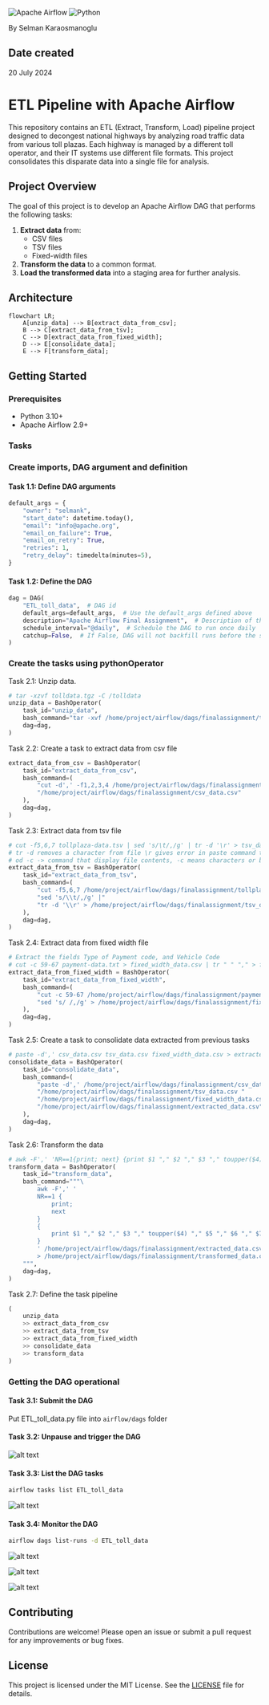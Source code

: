 ![Apache Airflow](https://img.shields.io/badge/Apache%20Airflow-017CEE?style=for-the-badge&logo=Apache%20Airflow&logoColor=white)
![Python](https://img.shields.io/badge/python-3670A0?style=for-the-badge&logo=python&logoColor=ffdd54)

By Selman Karaosmanoglu 

## Date created

20 July 2024

# ETL Pipeline with Apache Airflow

This repository contains an ETL (Extract, Transform, Load) pipeline project designed to decongest national highways by analyzing road traffic data from various toll plazas. Each highway is managed by a different toll operator, and their IT systems use different file formats. This project consolidates this disparate data into a single file for analysis.

## Project Overview

The goal of this project is to develop an Apache Airflow DAG that performs the following tasks:

1. **Extract data** from:
   - CSV files
   - TSV files
   - Fixed-width files
2. **Transform the data** to a common format.
3. **Load the transformed data** into a staging area for further analysis.

## Architecture

```mermaid
flowchart LR;
    A[unzip_data] --> B[extract_data_from_csv];
    B --> C[extract_data_from_tsv];
    C --> D[extract_data_from_fixed_width];
    D --> E[consolidate_data];
    E --> F[transform_data];
```

## Getting Started

### Prerequisites

- Python 3.10+
- Apache Airflow 2.9+

### Tasks

### Create imports, DAG argument and definition

#### Task 1.1: Define DAG arguments 

```python
default_args = {
    "owner": "selmank",
    "start_date": datetime.today(),
    "email": "info@apache.org",
    "email_on_failure": True,
    "email_on_retry": True,
    "retries": 1,
    "retry_delay": timedelta(minutes=5),
}
```

#### Task 1.2: Define the DAG 
```python
dag = DAG(
    "ETL_toll_data",  # DAG id
    default_args=default_args,  # Use the default_args defined above
    description="Apache Airflow Final Assignment",  # Description of the DAG
    schedule_interval="@daily",  # Schedule the DAG to run once daily
    catchup=False,  # If False, DAG will not backfill runs before the start_date
)
```

### Create the tasks using pythonOperator

Task 2.1: Unzip data. 
```python
# tar -xzvf tolldata.tgz -C /tolldata
unzip_data = BashOperator(
    task_id="unzip_data",
    bash_command="tar -xvf /home/project/airflow/dags/finalassignment/tolldata.tgz -C /home/project/airflow/dags/finalassignment",
    dag=dag,
)
```

Task 2.2: Create a task to extract data from csv file 
```python
extract_data_from_csv = BashOperator(
    task_id="extract_data_from_csv",
    bash_command=(
        "cut -d',' -f1,2,3,4 /home/project/airflow/dags/finalassignment/vehicle-data.csv > "
        "/home/project/airflow/dags/finalassignment/csv_data.csv"
    ),
    dag=dag,
)
```

Task 2.3: Extract data from tsv file 
```python
# cut -f5,6,7 tollplaza-data.tsv | sed 's/\t/,/g' | tr -d '\r' > tsv_data.csv
# tr -d removes a character from file \r gives error in paste command thus deleted.
# od -c -> command that display file contents, -c means characters or backlslash escapes
extract_data_from_tsv = BashOperator(
    task_id="extract_data_from_tsv",
    bash_command=(
        "cut -f5,6,7 /home/project/airflow/dags/finalassignment/tollplaza-data.tsv | "
        "sed 's/\\t/,/g' |"
        "tr -d '\\r' > /home/project/airflow/dags/finalassignment/tsv_data.csv"
    ),
    dag=dag,
)
```

Task 2.4: Extract data from fixed width file 
```python
# Extract the fields Type of Payment code, and Vehicle Code
# cut -c 59-67 payment-data.txt > fixed_width_data.csv | tr " " "," > fixed_width_data.csv
extract_data_from_fixed_width = BashOperator(
    task_id="extract_data_from_fixed_width",
    bash_command=(
        "cut -c 59-67 /home/project/airflow/dags/finalassignment/payment-data.txt | "
        "sed 's/ /,/g' > /home/project/airflow/dags/finalassignment/fixed_width_data.csv"
    ),
    dag=dag,
)
```

Task 2.5: Create a task to consolidate data extracted from previous tasks 
```python
# paste -d',' csv_data.csv tsv_data.csv fixed_width_data.csv > extracted_data2.csv
consolidate_data = BashOperator(
    task_id="consolidate_data",
    bash_command=(
        "paste -d',' /home/project/airflow/dags/finalassignment/csv_data.csv "
        "/home/project/airflow/dags/finalassignment/tsv_data.csv "
        "/home/project/airflow/dags/finalassignment/fixed_width_data.csv > "
        "/home/project/airflow/dags/finalassignment/extracted_data.csv"
    ),
    dag=dag,
)

```

Task 2.6: Transform the data 
```python
# awk -F',' 'NR==1{print; next} {print $1 "," $2 "," $3 "," toupper($4) "," $5 "," $6 "," $7 "," $8 "," $9}' extracted_data.csv > transformed_data.csv
transform_data = BashOperator(
    task_id="transform_data",
    bash_command="""\
        awk -F',' '
        NR==1 {
            print;
            next
        }
        {
            print $1 "," $2 "," $3 "," toupper($4) "," $5 "," $6 "," $7 "," $8 "," $9
        }
        ' /home/project/airflow/dags/finalassignment/extracted_data.csv \
        > /home/project/airflow/dags/finalassignment/transformed_data.csv
    """,
    dag=dag,
)
```

Task 2.7: Define the task pipeline 
```python
(
    unzip_data
    >> extract_data_from_csv
    >> extract_data_from_tsv
    >> extract_data_from_fixed_width
    >> consolidate_data
    >> transform_data
)

```

### Getting the DAG operational

#### Task 3.1: Submit the DAG 

Put ETL_toll_data.py file into `airflow/dags` folder

#### Task 3.2: Unpause and trigger the DAG 

![alt text](screenshots/unpause_trigger_dag.png)

#### Task 3.3: List the DAG tasks 

```bash
airflow tasks list ETL_toll_data
```

![alt text](screenshots/dag_tasks.png)

#### Task 3.4: Monitor the DAG

```bash
airflow dags list-runs -d ETL_toll_data
```

![alt text](screenshots/dag_runs.png)

![alt text](screenshots/dag_sucess.png)

![alt text](screenshots/ezgif-4-5c4919a459.gif)

## Contributing

Contributions are welcome! Please open an issue or submit a pull request for any improvements or bug fixes.

## License

This project is licensed under the MIT License. See the [LICENSE](LICENSE) file for details.